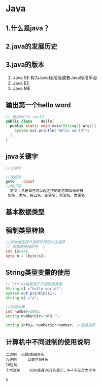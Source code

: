 # Java

## 1.什么是java？

## 2.java的发展历史

## 3.java的版本

1. Java SE	称为Java标准版或者Java标准平台
2. Java EE    
3. Java ME

## 输出第一个hello word

```java
// 输出Hello world
public class	Hello{
  public static void main(String[] args){
    System.out.println("Hello world");
  }
}
```

## java关键字

```java
//关键字

//保留字
goto    const
//标识符
  定义：凡是自己可以起名字的地方都叫标识符
 包名，类名，接口名，变量名，方法名，常量名
```



## 基本数据类型

## 强制类型转换

```java
//自动类型提升运算符得到的逆运算
// 需要使用强转符 （）
int i2=128;
byte b = (byte)i2;
```

## String类型变量的使用

```java
// String类型属于引用数据类型
String s1 ="hello world!";
System.out.println(s1);
String s2 ="a";

//连接运算
int number=1001;
String numberStr="学号:"；
  
String info1= numberStr+number; //连接运算

```

## 计算机中不同进制的使用说明

```
二进制  以0b或0B开头
八进制		以数字0开头
10进制
十六进制	以0x或者0X开头表示，A—F不区分大小写
```

k